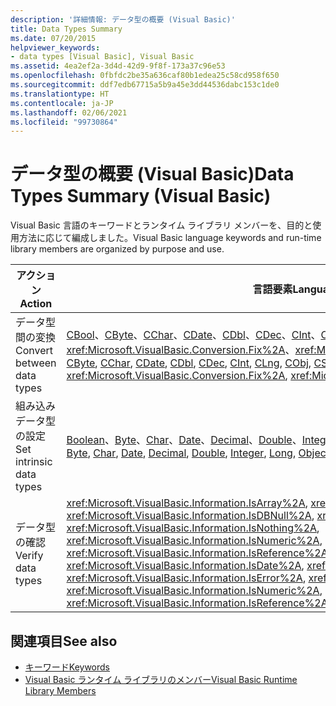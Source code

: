 ```yaml
---
description: '詳細情報: データ型の概要 (Visual Basic)'
title: Data Types Summary
ms.date: 07/20/2015
helpviewer_keywords:
- data types [Visual Basic], Visual Basic
ms.assetid: 4ea2ef2a-3d4d-42d9-9f8f-173a37c96e53
ms.openlocfilehash: 0fbfdc2be35a636caf80b1edea25c58cd958f650
ms.sourcegitcommit: ddf7edb67715a5b9a45e3dd44536dabc153c1de0
ms.translationtype: HT
ms.contentlocale: ja-JP
ms.lasthandoff: 02/06/2021
ms.locfileid: "99730864"
---
```

# <a name="data-types-summary-visual-basic"></a><span data-ttu-id="1f831-103">データ型の概要 (Visual Basic)</span><span class="sxs-lookup"><span data-stu-id="1f831-103">Data Types Summary (Visual Basic)</span></span>

<span data-ttu-id="1f831-104">Visual Basic 言語のキーワードとランタイム ライブラリ メンバーを、目的と使用方法に応じて編成しました。</span><span class="sxs-lookup"><span data-stu-id="1f831-104">Visual Basic language keywords and run-time library members are organized by purpose and use.</span></span>  
  
|<span data-ttu-id="1f831-105">アクション</span><span class="sxs-lookup"><span data-stu-id="1f831-105">Action</span></span>|<span data-ttu-id="1f831-106">言語要素</span><span class="sxs-lookup"><span data-stu-id="1f831-106">Language element</span></span>|  
|------------|----------------------|  
|<span data-ttu-id="1f831-107">データ型間の変換</span><span class="sxs-lookup"><span data-stu-id="1f831-107">Convert between data types</span></span>|<span data-ttu-id="1f831-108">[CBool](../functions/type-conversion-functions.md)、[CByte](../functions/type-conversion-functions.md)、[CChar](../functions/type-conversion-functions.md)、[CDate](../functions/type-conversion-functions.md)、[CDbl](../functions/type-conversion-functions.md)、[CDec](../functions/type-conversion-functions.md)、[CInt](../functions/type-conversion-functions.md)、[CLng](../functions/type-conversion-functions.md)、[CObj](../functions/type-conversion-functions.md)、[CShort](../functions/type-conversion-functions.md)、[CSng](../functions/type-conversion-functions.md)、[CStr](../functions/type-conversion-functions.md)、<xref:Microsoft.VisualBasic.Conversion.Fix%2A>、<xref:Microsoft.VisualBasic.Conversion.Int%2A></span><span class="sxs-lookup"><span data-stu-id="1f831-108">[CBool](../functions/type-conversion-functions.md), [CByte](../functions/type-conversion-functions.md), [CChar](../functions/type-conversion-functions.md), [CDate](../functions/type-conversion-functions.md), [CDbl](../functions/type-conversion-functions.md), [CDec](../functions/type-conversion-functions.md), [CInt](../functions/type-conversion-functions.md), [CLng](../functions/type-conversion-functions.md), [CObj](../functions/type-conversion-functions.md), [CShort](../functions/type-conversion-functions.md), [CSng](../functions/type-conversion-functions.md), [CStr](../functions/type-conversion-functions.md), <xref:Microsoft.VisualBasic.Conversion.Fix%2A>, <xref:Microsoft.VisualBasic.Conversion.Int%2A></span></span>|  
|<span data-ttu-id="1f831-109">組み込みデータ型の設定</span><span class="sxs-lookup"><span data-stu-id="1f831-109">Set intrinsic data types</span></span>|<span data-ttu-id="1f831-110">[Boolean](../data-types/boolean-data-type.md)、[Byte](../data-types/byte-data-type.md)、[Char](../data-types/char-data-type.md)、[Date](../data-types/date-data-type.md)、[Decimal](../data-types/decimal-data-type.md)、[Double](../data-types/double-data-type.md)、[Integer](../data-types/integer-data-type.md)、[Long](../data-types/long-data-type.md)、[Object](../data-types/object-data-type.md)、[Short](../data-types/short-data-type.md)、[Single](../data-types/single-data-type.md)、[String](../data-types/string-data-type.md)</span><span class="sxs-lookup"><span data-stu-id="1f831-110">[Boolean](../data-types/boolean-data-type.md), [Byte](../data-types/byte-data-type.md), [Char](../data-types/char-data-type.md), [Date](../data-types/date-data-type.md), [Decimal](../data-types/decimal-data-type.md), [Double](../data-types/double-data-type.md), [Integer](../data-types/integer-data-type.md), [Long](../data-types/long-data-type.md), [Object](../data-types/object-data-type.md), [Short](../data-types/short-data-type.md), [Single](../data-types/single-data-type.md), [String](../data-types/string-data-type.md)</span></span>|  
|<span data-ttu-id="1f831-111">データ型の確認</span><span class="sxs-lookup"><span data-stu-id="1f831-111">Verify data types</span></span>|<span data-ttu-id="1f831-112"><xref:Microsoft.VisualBasic.Information.IsArray%2A>, <xref:Microsoft.VisualBasic.Information.IsDate%2A>, <xref:Microsoft.VisualBasic.Information.IsDBNull%2A>, <xref:Microsoft.VisualBasic.Information.IsError%2A>, <xref:Microsoft.VisualBasic.Information.IsNothing%2A>, <xref:Microsoft.VisualBasic.Information.IsNumeric%2A>, <xref:Microsoft.VisualBasic.Information.IsReference%2A></span><span class="sxs-lookup"><span data-stu-id="1f831-112"><xref:Microsoft.VisualBasic.Information.IsArray%2A>, <xref:Microsoft.VisualBasic.Information.IsDate%2A>, <xref:Microsoft.VisualBasic.Information.IsDBNull%2A>, <xref:Microsoft.VisualBasic.Information.IsError%2A>, <xref:Microsoft.VisualBasic.Information.IsNothing%2A>, <xref:Microsoft.VisualBasic.Information.IsNumeric%2A>, <xref:Microsoft.VisualBasic.Information.IsReference%2A></span></span>|  
  
## <a name="see-also"></a><span data-ttu-id="1f831-113">関連項目</span><span class="sxs-lookup"><span data-stu-id="1f831-113">See also</span></span>

- [<span data-ttu-id="1f831-114">キーワード</span><span class="sxs-lookup"><span data-stu-id="1f831-114">Keywords</span></span>](index.md)
- [<span data-ttu-id="1f831-115">Visual Basic ランタイム ライブラリのメンバー</span><span class="sxs-lookup"><span data-stu-id="1f831-115">Visual Basic Runtime Library Members</span></span>](../runtime-library-members.md)
